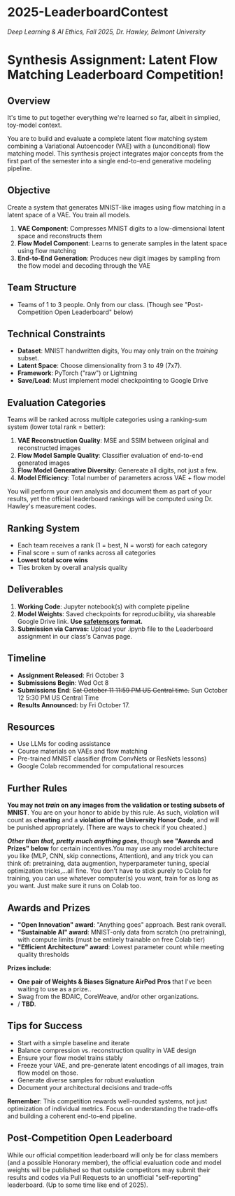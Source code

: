 # 2025-LeaderboardContest


*Deep Learning & AI Ethics, Fall 2025, Dr. Hawley, Belmont University*

# Synthesis Assignment: Latent Flow Matching Leaderboard Competition!

## Overview

It's time to put together everything we're learned so far, albeit in simplied, toy-model context.  

You are to build and evaluate a complete latent flow matching system combining a Variational Autoencoder (VAE) with a  (unconditional) flow matching model. This synthesis project integrates major concepts from the first part of the semester into a single end-to-end generative modeling pipeline.

## Objective

Create a system that generates MNIST-like images using flow matching in a latent space of a VAE. You train all models.

1. **VAE Component**: Compresses MNIST digits to a low-dimensional latent space and reconstructs them
2. **Flow Model Component**: Learns to generate samples in the latent space using flow matching
3. **End-to-End Generation**: Produces new digit images by sampling from the flow model and decoding through the VAE

## Team Structure

- Teams of 1 to 3 people. Only from our class. (Though see "Post-Competition Open Leaderboard" below)

## Technical Constraints

- **Dataset**: MNIST handwritten digits,  You may only train on the *training* subset. 
- **Latent Space**: Choose dimensionality from 3 to 49 (7x7). 
- **Framework**: PyTorch ("raw") or Lightning
- **Save/Load**: Must implement model checkpointing to Google Drive

## Evaluation Categories

Teams will be ranked across multiple categories using a ranking-sum system (lower total rank = better):

1. **VAE Reconstruction Quality**: MSE and SSIM between original and reconstructed images
3. **Flow Model Sample Quality**: Classifier evaluation of end-to-end generated images
4. **Flow Model Generative Diversity:** Genereate all digits, not just a few. 
5. **Model Efficiency**: Total number of parameters across VAE + flow model

You will perform your own analysis and document them as part of your results, yet the official leaderboard rankings will be computed using Dr. Hawley's measurement codes.

## Ranking System

- Each team receives a rank (1 = best, N = worst) for each category
- Final score = sum of ranks across all categories
- **Lowest total score wins**
- Ties broken by overall analysis quality

## Deliverables

1. **Working Code**: Jupyter notebook(s) with complete pipeline
2. **Model Weights**: Saved checkpoints for reproducibility, via shareable Google Drive link. **Use [safetensors](https://huggingface.co/docs/safetensors/en/index) format.**
3. **Submission via Canvas:** Upload your .ipynb file to the Leaderboard assignment in our class's Canvas page. 

## Timeline

- **Assignment Released**: Fri October 3
- **Submissions Begin**: Wed Oct 8 
- **Submissions End**: ~~Sat October 11 11:59 PM US Central time.~~  Sun October 12 5:30 PM US Central Time
- **Results Announced:** by Fri October 17.

## Resources

- Use LLMs for coding assistance
- Course materials on VAEs and flow matching
- Pre-trained MNIST classifier (from ConvNets or  ResNets lessons)
- Google Colab recommended for computational resources

## Further Rules

**You may not *train* on any images from the validation or testing subsets of MNIST**. You are on your honor to abide by this rule. As such, violation will count as **cheating** and a **violation of the University Honor Code**, and will be punished appropriately. (There are ways to check if you cheated.)

***Other than that, pretty much anything goes*,** though **see "Awards and Prizes" below** for certain incentives.You may use any model architecture you like (MLP, CNN, skip connections, Attention), and any trick you can think of: pretraining, data augmention, hyperparameter tuning, special optimization tricks,...all fine.  You don't have to stick purely to Colab for training, you can use whatever computer(s) you want, train for as long as you want.  Just make sure it runs on Colab too.

## Awards and Prizes

- **"Open Innovation" award**: "Anything goes" approach. Best rank overall.
- **"Sustainable AI" award**: MNIST-only data from scratch (no pretraining), with compute limits (must be entirely trainable on free Colab tier)
- **"Efficient Architecture" award**: Lowest parameter count while meeting quality thresholds

**Prizes include:**

- **One pair of Weights & Biases Signature AirPod Pros** that I've been waiting to use as a prize..
- Swag from the BDAIC, CoreWeave, and/or other organizations.
- / **TBD**.

## Tips for Success

- Start with a simple baseline and iterate
- Balance compression vs. reconstruction quality in VAE design
- Ensure your flow model trains stably
- Freeze your VAE, and pre-generate latent encodings of all images, train flow model on those.
- Generate diverse samples for robust evaluation
- Document your architectural decisions and trade-offs

**Remember**: This competition rewards well-rounded systems, not just optimization of individual metrics. Focus on understanding the trade-offs and building a coherent end-to-end pipeline.

## Post-Competition Open Leaderboard

While our official competition leaderboard will only be for class members (and a possible Honorary member), the official evaluation code and model weights will be published so that outside competitors may submit their results and codes via Pull Requests to an unofficial "self-reporting" leaderboard. (Up to some time like end of 2025).
